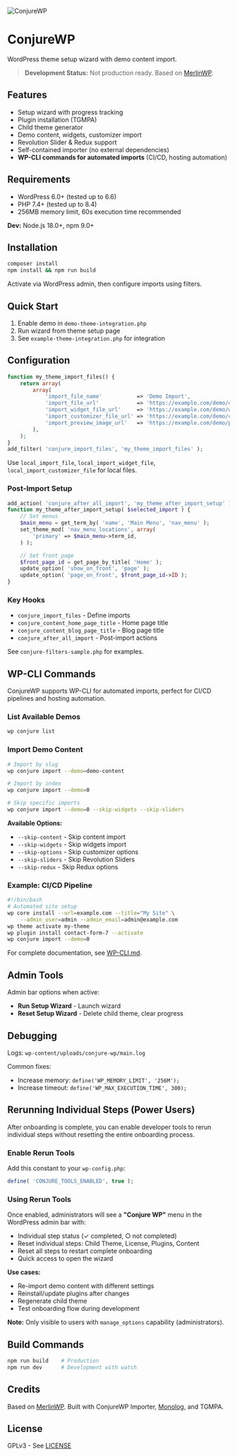 ![ConjureWP](conjurewp.jpg)

# ConjureWP

WordPress theme setup wizard with demo content import.

> **Development Status:** Not production ready. Based on [MerlinWP](https://github.com/richtabor/MerlinWP).

## Features

-   Setup wizard with progress tracking
-   Plugin installation (TGMPA)
-   Child theme generator
-   Demo content, widgets, customizer import
-   Revolution Slider & Redux support
-   Self-contained importer (no external dependencies)
-   **WP-CLI commands for automated imports** (CI/CD, hosting automation)

## Requirements

-   WordPress 6.0+ (tested up to 6.6)
-   PHP 7.4+ (tested up to 8.4)
-   256MB memory limit, 60s execution time recommended

**Dev:** Node.js 18.0+, npm 9.0+

## Installation

```bash
composer install
npm install && npm run build
```

Activate via WordPress admin, then configure imports using filters.

## Quick Start

1. Enable demo in `demo-theme-integration.php`
2. Run wizard from theme setup page
3. See `example-theme-integration.php` for integration

## Configuration

```php
function my_theme_import_files() {
    return array(
        array(
            'import_file_name'           => 'Demo Import',
            'import_file_url'            => 'https://example.com/demo/content.xml',
            'import_widget_file_url'     => 'https://example.com/demo/widgets.json',
            'import_customizer_file_url' => 'https://example.com/demo/customizer.dat',
            'import_preview_image_url'   => 'https://example.com/demo/preview.jpg',
        ),
    );
}
add_filter( 'conjure_import_files', 'my_theme_import_files' );
```

Use `local_import_file`, `local_import_widget_file`, `local_import_customizer_file` for local files.

### Post-Import Setup

```php
add_action( 'conjure_after_all_import', 'my_theme_after_import_setup' );
function my_theme_after_import_setup( $selected_import ) {
    // Set menus
    $main_menu = get_term_by( 'name', 'Main Menu', 'nav_menu' );
    set_theme_mod( 'nav_menu_locations', array(
        'primary' => $main_menu->term_id,
    ) );

    // Set front page
    $front_page_id = get_page_by_title( 'Home' );
    update_option( 'show_on_front', 'page' );
    update_option( 'page_on_front', $front_page_id->ID );
}
```

### Key Hooks

-   `conjure_import_files` - Define imports
-   `conjure_content_home_page_title` - Home page title
-   `conjure_content_blog_page_title` - Blog page title
-   `conjure_after_all_import` - Post-import actions

See `conjure-filters-sample.php` for examples.

## WP-CLI Commands

ConjureWP supports WP-CLI for automated imports, perfect for CI/CD pipelines and hosting automation.

### List Available Demos

```bash
wp conjure list
```

### Import Demo Content

```bash
# Import by slug
wp conjure import --demo=demo-content

# Import by index
wp conjure import --demo=0

# Skip specific imports
wp conjure import --demo=0 --skip-widgets --skip-sliders
```

**Available Options:**

-   `--skip-content` - Skip content import
-   `--skip-widgets` - Skip widgets import
-   `--skip-options` - Skip customizer options
-   `--skip-sliders` - Skip Revolution Sliders
-   `--skip-redux` - Skip Redux options

### Example: CI/CD Pipeline

```bash
#!/bin/bash
# Automated site setup
wp core install --url=example.com --title="My Site" \
    --admin_user=admin --admin_email=admin@example.com
wp theme activate my-theme
wp plugin install contact-form-7 --activate
wp conjure import --demo=0
```

For complete documentation, see [WP-CLI.md](WP-CLI.md).

## Admin Tools

Admin bar options when active:

-   **Run Setup Wizard** - Launch wizard
-   **Reset Setup Wizard** - Delete child theme, clear progress

## Debugging

Logs: `wp-content/uploads/conjure-wp/main.log`

Common fixes:

-   Increase memory: `define('WP_MEMORY_LIMIT', '256M');`
-   Increase timeout: `define('WP_MAX_EXECUTION_TIME', 300);`

## Rerunning Individual Steps (Power Users)

After onboarding is complete, you can enable developer tools to rerun individual steps without resetting the entire onboarding process.

### Enable Rerun Tools

Add this constant to your `wp-config.php`:

```php
define( 'CONJURE_TOOLS_ENABLED', true );
```

### Using Rerun Tools

Once enabled, administrators will see a **"Conjure WP"** menu in the WordPress admin bar with:

-   Individual step status (✓ completed, ○ not completed)
-   Reset individual steps: Child Theme, License, Plugins, Content
-   Reset all steps to restart complete onboarding
-   Quick access to open the wizard

**Use cases:**

-   Re-import demo content with different settings
-   Reinstall/update plugins after changes
-   Regenerate child theme
-   Test onboarding flow during development

**Note:** Only visible to users with `manage_options` capability (administrators).

## Build Commands

```bash
npm run build    # Production
npm run dev      # Development with watch
```

## Credits

Based on [MerlinWP](https://github.com/richtabor/MerlinWP). Built with ConjureWP Importer, [Monolog](https://github.com/Seldaek/monolog), and TGMPA.

## License

GPLv3 - See [LICENSE](LICENSE)
